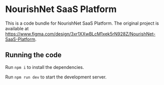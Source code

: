 
  # NourishNet SaaS Platform

  This is a code bundle for NourishNet SaaS Platform. The original project is available at https://www.figma.com/design/3xr1XXwBLcM1xek5rN928Z/NourishNet-SaaS-Platform.

  ## Running the code

  Run `npm i` to install the dependencies.

  Run `npm run dev` to start the development server.
  